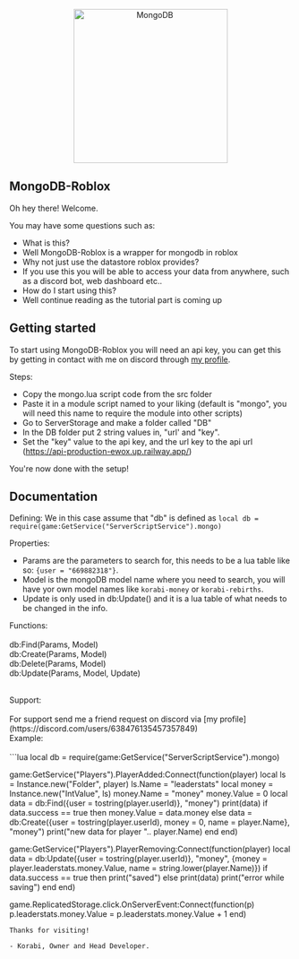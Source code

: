 <p align="center">
<img src="https://infinapps.com/wp-content/uploads/2018/10/mongodb-logo.png" alt="MongoDB" width="275" height="275" />
</p>

## MongoDB-Roblox
Oh hey there! Welcome.

You may have some questions such as: 

* What is this?
* Well MongoDB-Roblox is a wrapper for mongodb in roblox
* Why not just use the datastore roblox provides?
* If you use this you will be able to access your data from anywhere, such as a discord bot, web dashboard etc..
* How do I start using this?
* Well continue reading as the tutorial part is coming up

## Getting started
To start using MongoDB-Roblox you will need an api key, you can get this by getting in contact with me on discord through [my profile](https://discord.com/users/638476135457357849).

Steps: 

* Copy the mongo.lua script code from the src folder
* Paste it in a module script named to your liking (default is "mongo", you will need this name to require the module into other scripts)
* Go to ServerStorage and make a folder called "DB"
* In the DB folder put 2 string values in, "url' and "key".
* Set the "key" value to the api key, and the url key to the api url (https://api-production-ewox.up.railway.app/)

You're now done with the setup!

## Documentation 
Defining: 
We in this case assume that "db" is defined as `local db = require(game:GetService("ServerScriptService").mongo)`

Properties: 
* Params are the parameters to search for, this needs to be a lua table like so: `{user = "669882318"}`.
* Model is the mongoDB model name where you need to search, you will have yor own model names like `korabi-money` or `korabi-rebirths`. 
* Update is only used in db:Update() and it is a lua table of what needs to be changed in the info.

Functions: <br>
<br>
db:Find(Params, Model)<br>
db:Create(Params, Model)<br>
db:Delete(Params, Model)<br>
db:Update(Params, Model, Update)<br>

<br>
Support: <br>
<br>
For support send me a friend request on discord via [my profile](https://discord.com/users/638476135457357849)
<br>
Example: <br>
<br>
```lua
local db = require(game:GetService("ServerScriptService").mongo)

game:GetService("Players").PlayerAdded:Connect(function(player)
	local ls = Instance.new("Folder", player)
	ls.Name = "leaderstats"
	local money = Instance.new("IntValue", ls)
	money.Name = "money"
	money.Value = 0
	local data = db:Find({user = tostring(player.userId)}, "money")
	print(data)
	if data.success == true then
		money.Value = data.money
	else
		data = db:Create({user = tostring(player.userId), money = 0, name = player.Name}, "money")
		print("new data for player ".. player.Name)
	end
end)

game:GetService("Players").PlayerRemoving:Connect(function(player)
	local data = db:Update({user = tostring(player.userId)}, "money", {money = player.leaderstats.money.Value, name = string.lower(player.Name)})
	if data.success == true then
		print("saved")
	else
		print(data)
		print("error while saving")
	end
end)

game.ReplicatedStorage.click.OnServerEvent:Connect(function(p)
	p.leaderstats.money.Value = p.leaderstats.money.Value + 1
end)
```
Thanks for visiting!

- Korabi, Owner and Head Developer.